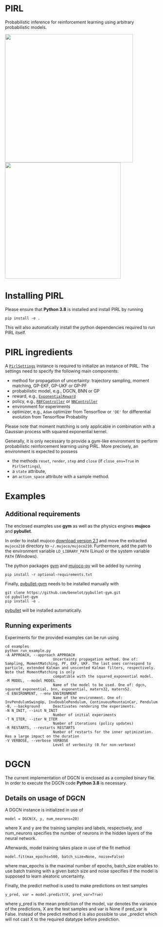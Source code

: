 # PIRL

Probabilistic inference for reinforcement learning using arbitrary probabilistic models.

<img style="margin-right: auto;" src="https://user-images.githubusercontent.com/74900668/170347036-1aaae5ea-c02e-445e-96ea-c35e60b22509.svg" width="420"/> <img style="margin-left: auto;" src="https://user-images.githubusercontent.com/74900668/170347151-c6022103-1ae9-4512-80d1-2373adb05f65.gif" width="380"/> 
<br/>

# Installing PIRL

Please ensure that **Python 3.8** is installed and install PIRL by running

    pip install -e .

This will also automatically install the python dependencies required to run PIRL itself.

# PIRL ingredients

A [`PirlSettings`](https://github.com/Probabilistic-ML/pirl/blob/main/pirl/settings.py#L19) instance is required to initialize an instance of PIRL. 
The settings need to specify the following main components:

- method for propagation of uncertainty: trajectory sampling, moment matching, GP-EKF, GP-UKF or GP-PF
- probabilistic model, e.g., DGCN, BNN or GP
- reward, e.g., [`ExponentialReward`](https://github.com/Probabilistic-ML/pirl/blob/main/pirl/rewards/base.py#L43)
- policy, e.g., [`RBFController`](https://github.com/Probabilistic-ML/pirl/blob/main/pirl/controllers/base.py#L248) or [`NNController`](https://github.com/Probabilistic-ML/pirl/blob/main/pirl/controllers/base.py#L316)
- environment for experiments
- optimizer, e.g., `Adam` optimizer from Tensorflow or `'DE'` for differential evolution from Tensorflow Probability

Please note that moment matching is only applicable in combination with a Gaussian process with squared exponential kernel.

Generally, it is only necessary to provide a gym-like environment to perform probabilistic reinforcement learning using PIRL. More precisely, an environment is expected to possess

- the methods  `reset`, `render`, `step` and `close` (if `close_env=True` in `PirlSettings`),
- a `state` attribute,
- an `action_space` attribute with a sample method.

# Examples

## Additional requirements

The enclosed examples use **gym** as well as the physics engines **mujoco** and **pybullet**.

In order to install mujoco [download version 2.1](https://github.com/deepmind/mujoco/releases) and move the extracted `mujoco210` directory to `~/.mujoco/mujoco210`. Furthermore, add the path to the environment variable `LD_LIBRARY_PATH` (Linux) or the system variable `PATH` (Windows). 

The python packages [gym](https://github.com/openai/gym) and [mujoco-py](https://github.com/openai/mujoco-py) will be added by running

    pip install -r optional-requirements.txt

Finally, [pybullet-gym](https://github.com/benelot/pybullet-gym) needs to be installed manually with

    git clone https://github.com/benelot/pybullet-gym.git
    cd pybullet-gym
    pip install -e .

[pybullet](https://github.com/bulletphysics/bullet3) will be installed automatically.

## Running experiments

Experiments for the provided examples can be run using

    cd examples
    python run_example.py
    -A APPROACH, --approach APPROACH
                          Uncertainty propagation method. One of: Sampling, MomentMatching, PF, EKF, UKF. The last ones correspond to particle, extended Kalman and unscented Kalman filters, respectively. Note that MomentMatching is only
                          compatible with the squared_exponential model.
    -M MODEL, --model MODEL
                          Name of the model to be used. One of: dgcn, squared_exponential, bnn, exponential, matern32, matern52.
    -E ENVIRONMENT, --env ENVIRONMENT
                          Name of the environment. One of: InvPendulumSwingUp, InvDoublePendulum, ContinuousMountainCar, Pendulum
    -B, --background      Deactivates rendering the experiments.
    -N N_INIT, --init N_INIT
                          Number of initial experiments
    -T N_ITER, --iter N_ITER
                          Number of iterations (policy updates)
    -R RESTARTS, --restarts RESTARTS
                          Number of restarts for the inner optimization. Has a large impact on the duration
    -V VERBOSE, --verbose VERBOSE
                          Level of verbosity (0 for non-verbose)

# DGCN

The current implementation of DGCN is enclosed as a compiled binary file. In order to execute the DGCN code **Python 3.8** is necessary.

## Details on usage of DGCN

A DGCN instance is initialized in use of 

    model = DGCN(X, y, num_neurons=20)

where X and y are the training samples and labels, respectively, and num_neurons specifies the number of neurons in the hidden layers of the neural network.

Afterwards, model training takes place in use of the fit method

    model.fit(max_epochs=500, batch_size=None, noise=False)

where max_epochs is the maximal number of epochs, batch_size enables to use batch training with a given batch size and noise specifies if the model is supposed to learn aleatoric uncertainty.

Finally, the predict method is used to make predictions on test samples

    y_pred, var = model.predict(X, pred_var=True)

where y_pred is the mean prediction of the model, var denotes the variance of the predictions, X are the test samples and var is None if pred_var is False. Instead of the predict method it is also possible to use _predict which will not cast X to the required datatype before prediction.